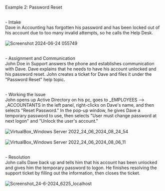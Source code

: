 Example 2: Password Reset<br />

<br />- Intake<br />
Dave in Accounting has forgotten his password and has been locked out of his account due to too many invalid attempts, so he calls the Help Desk.<br />
<br />![Screenshot 2024-06-24 055749](https://github.com/ScotBlair/Example-2/assets/171102023/09a9989a-f058-4f66-8fce-6700e4eaf8c6)<br />

<br />- Assignment and Communication<br />
John Doe in Support answers the phone and establishes communication with Dave.  Dave explains that he needs to have his account unlocked and his password reset.  John creates a ticket for Dave and files it under the "Password Reset" help topic.<br />

<br />- Working the Issue<br />
John opens up Active Directory on his pc, goes to _EMPLOYEES --> _ACCOUNTANTS in the left panel, right-clicks on Dave's name, and then selects "Reset Password."  In the pop-up window, he gives Dave a temporary password to use, then selects "User must change password at next logon" and "Unlock the user's account."<br />
<br />![VirtualBox_Windows Server 2022_24_06_2024_08_24_54](https://github.com/ScotBlair/Example-2/assets/171102023/3aba1394-ba97-4e68-ada2-75556aa6e55e)<br />
<br />![VirtualBox_Windows Server 2022_24_06_2024_08_06_11](https://github.com/ScotBlair/Example-2/assets/171102023/7313023c-b767-49bb-a7b8-4cd09f20c492)<br />

<br />- Resolution<br />
John calls Dave back up and tells him that his account has been unlocked and gives him the temporary password to logon.  He finishes resolving the support ticket by filling out the information, then closes the ticket.<br />
<br />![Screenshot_24-6-2024_6225_localhost](https://github.com/ScotBlair/Example-2/assets/171102023/c1fb7c4f-aebf-4a13-9a3b-190323d25ae9)<br />
